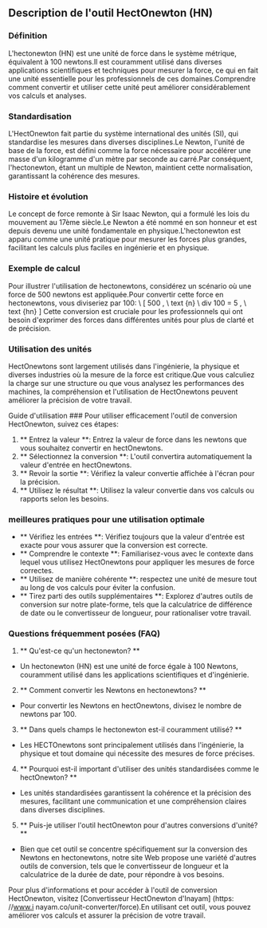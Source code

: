 ## Description de l'outil HectOnewton (HN)

### Définition
L'hectonewton (HN) est une unité de force dans le système métrique, équivalent à 100 newtons.Il est couramment utilisé dans diverses applications scientifiques et techniques pour mesurer la force, ce qui en fait une unité essentielle pour les professionnels de ces domaines.Comprendre comment convertir et utiliser cette unité peut améliorer considérablement vos calculs et analyses.

### Standardisation
L'HectOnewton fait partie du système international des unités (SI), qui standardise les mesures dans diverses disciplines.Le Newton, l'unité de base de la force, est défini comme la force nécessaire pour accélérer une masse d'un kilogramme d'un mètre par seconde au carré.Par conséquent, l'hectonewton, étant un multiple de Newton, maintient cette normalisation, garantissant la cohérence des mesures.

### Histoire et évolution
Le concept de force remonte à Sir Isaac Newton, qui a formulé les lois du mouvement au 17ème siècle.Le Newton a été nommé en son honneur et est depuis devenu une unité fondamentale en physique.L'hectonewton est apparu comme une unité pratique pour mesurer les forces plus grandes, facilitant les calculs plus faciles en ingénierie et en physique.

### Exemple de calcul
Pour illustrer l'utilisation de hectonewtons, considérez un scénario où une force de 500 newtons est appliquée.Pour convertir cette force en hectonewtons, vous diviseriez par 100:
\ [
500 \, \ text {n} \ div 100 = 5 \, \ text {hn}
\]
Cette conversion est cruciale pour les professionnels qui ont besoin d'exprimer des forces dans différentes unités pour plus de clarté et de précision.

### Utilisation des unités
HectOnewtons sont largement utilisés dans l'ingénierie, la physique et diverses industries où la mesure de la force est critique.Que vous calculiez la charge sur une structure ou que vous analysez les performances des machines, la compréhension et l'utilisation de HectOnewtons peuvent améliorer la précision de votre travail.

Guide d'utilisation ###
Pour utiliser efficacement l'outil de conversion HectOnewton, suivez ces étapes:
1. ** Entrez la valeur **: Entrez la valeur de force dans les newtons que vous souhaitez convertir en hectOnewtons.
2. ** Sélectionnez la conversion **: L'outil convertira automatiquement la valeur d'entrée en hectOnewtons.
3. ** Revoir la sortie **: Vérifiez la valeur convertie affichée à l'écran pour la précision.
4. ** Utilisez le résultat **: Utilisez la valeur convertie dans vos calculs ou rapports selon les besoins.

### meilleures pratiques pour une utilisation optimale
- ** Vérifiez les entrées **: Vérifiez toujours que la valeur d'entrée est exacte pour vous assurer que la conversion est correcte.
- ** Comprendre le contexte **: Familiarisez-vous avec le contexte dans lequel vous utilisez HectOnewtons pour appliquer les mesures de force correctes.
- ** Utilisez de manière cohérente **: respectez une unité de mesure tout au long de vos calculs pour éviter la confusion.
- ** Tirez parti des outils supplémentaires **: Explorez d'autres outils de conversion sur notre plate-forme, tels que la calculatrice de différence de date ou le convertisseur de longueur, pour rationaliser votre travail.

### Questions fréquemment posées (FAQ)

1. ** Qu'est-ce qu'un hectonewton? **
- Un hectonewton (HN) est une unité de force égale à 100 Newtons, couramment utilisé dans les applications scientifiques et d'ingénierie.

2. ** Comment convertir les Newtons en hectonewtons? **
- Pour convertir les Newtons en hectOnewtons, divisez le nombre de newtons par 100.

3. ** Dans quels champs le hectonewton est-il couramment utilisé? **
- Les HECTOnewtons sont principalement utilisés dans l'ingénierie, la physique et tout domaine qui nécessite des mesures de force précises.

4. ** Pourquoi est-il important d'utiliser des unités standardisées comme le hectOnewton? **
- Les unités standardisées garantissent la cohérence et la précision des mesures, facilitant une communication et une compréhension claires dans diverses disciplines.

5. ** Puis-je utiliser l'outil hectOnewton pour d'autres conversions d'unité? **
- Bien que cet outil se concentre spécifiquement sur la conversion des Newtons en hectonewtons, notre site Web propose une variété d'autres outils de conversion, tels que le convertisseur de longueur et la calculatrice de la durée de date, pour répondre à vos besoins.

Pour plus d'informations et pour accéder à l'outil de conversion HectOnewton, visitez [Convertisseur HectOnewton d'Inayam] (https: //www.i nayam.co/unit-converter/force).En utilisant cet outil, vous pouvez améliorer vos calculs et assurer la précision de votre travail.